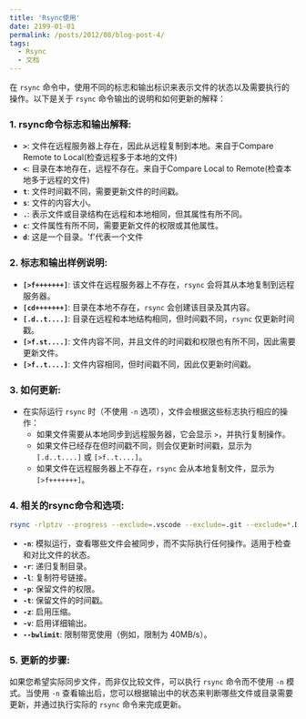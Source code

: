 ```yaml
---
title: 'Rsync使用'
date: 2199-01-01
permalink: /posts/2012/08/blog-post-4/
tags:
  - Rsync
  - 文档
---
```


在 `rsync` 命令中，使用不同的标志和输出标识来表示文件的状态以及需要执行的操作。以下是关于 `rsync` 命令输出的说明和如何更新的解释：

### 1. **rsync命令标志和输出解释**:

- **`>`**: 文件在远程服务器上存在，因此从远程复制到本地。来自于Compare Remote to Local(检查远程多于本地的文件)
- **`<`**: 目录在本地存在，远程不存在。来自于Compare Local to Remote(检查本地多于远程的文件)
- **`t`**: 文件时间戳不同，需要更新文件的时间戳。
- **`s`**: 文件的内容大小。
- **`.`**: 表示文件或目录结构在远程和本地相同，但其属性有所不同。
- **`c`**: 文件属性有所不同，需要更新文件的权限或其他属性。
- **`d`**: 这是一个目录。'f'代表一个文件

  
### 2. **标志和输出样例说明**:

- **`[>f+++++++]`**: 该文件在远程服务器上不存在，`rsync` 会将其从本地复制到远程服务器。
- **`[cd+++++++]`**: 目录在本地不存在，`rsync` 会创建该目录及其内容。
- **`[.d..t....]`**: 目录在远程和本地结构相同，但时间戳不同，`rsync` 仅更新时间戳。
- **`[>f.st....]`**: 文件内容不同，并且文件的时间戳和权限也有所不同，因此需要更新文件。
- **`[>f..t....]`**: 文件内容相同，但时间戳不同，因此仅更新时间戳。

### 3. **如何更新**:

- 在实际运行 `rsync` 时（不使用 `-n` 选项），文件会根据这些标志执行相应的操作：
  - 如果文件需要从本地同步到远程服务器，它会显示 `>`，并执行复制操作。
  - 如果文件已经存在但时间戳不同，则会仅更新时间戳，显示为 `[.d..t....]` 或 `[>f..t....]`。
  - 如果文件在远程服务器上不存在，`rsync` 会从本地复制文件，显示为 `[>f+++++++]`。

### 4. **相关的rsync命令和选项**:

```bash
rsync -rlptzv --progress --exclude=.vscode --exclude=.git --exclude=*.DS_Store --exclude=*.vtk --exclude=*.safetensor --exclude=*.pvd --exclude=*.mat --exclude=*.vtu -ahH --bwlimit=40000000 --partial --out-format='[%t] [%i] (Last Modified: %M) (bytes: %-10l) %-100n' jiashhu@ws9:/home/jiashhu/HarmonicMapping/ /Users/liubocheng/Documents/2024/HamonicMap/
```

- **`-n`**: 模拟运行，查看哪些文件会被同步，而不实际执行任何操作。适用于检查和对比文件的状态。
- **`-r`**: 递归复制目录。
- **`-l`**: 复制符号链接。
- **`-p`**: 保留文件的权限。
- **`-t`**: 保留文件的时间戳。
- **`-z`**: 启用压缩。
- **`-v`**: 启用详细输出。
- **`--bwlimit`**: 限制带宽使用（例如，限制为 40MB/s）。

### 5. **更新的步骤**:

如果您希望实际同步文件，而非仅比较文件，可以执行 `rsync` 命令而不使用 `-n` 模式。当使用 `-n` 查看输出后，您可以根据输出中的状态来判断哪些文件或目录需要更新，并通过执行实际的 `rsync` 命令来完成更新。

